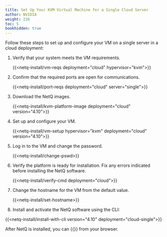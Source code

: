 ```yaml
---
title: Set Up Your KVM Virtual Machine for a Single Cloud Server
author: NVIDIA
weight: 226
toc: 5
bookhidden: true
---
```

Follow these steps to set up and configure your VM on a single server in a cloud deployment:

1. Verify that your system meets the VM requirements.

    {{<netq-install/vm-reqs deployment="cloud" hypervisor="kvm">}}

2. Confirm that the required ports are open for communications. 

    {{<netq-install/port-reqs deployment="cloud" server="single">}}

3. Download the NetQ images.

    {{<netq-install/kvm-platform-image deployment="cloud" version="4.10">}}

4. Set up and configure your VM.

    {{<netq-install/vm-setup hypervisor="kvm" deployment="cloud" version="4.10">}}

5. Log in to the VM and change the password.

    {{<netq-install/change-pswd>}}

6. Verify the platform is ready for installation. Fix any errors indicated before installing the NetQ software.

    {{<netq-install/verify-cmd deployment="cloud">}}

7. Change the hostname for the VM from the default value.

    {{<netq-install/set-hostname>}}

8. Install and activate the NetQ software using the CLI:

{{<netq-install/install-with-cli version="4.10" deployment="cloud-single">}}

After NetQ is installed, you can {{<link title="Access the NetQ UI" text="log in to NetQ">}} from your browser.